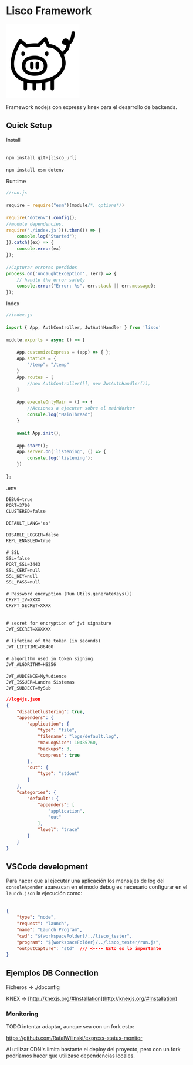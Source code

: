# Lisco Framework


![alt](./logo.png)

Framework nodejs con express y knex para el desarrollo de backends.


## Quick Setup

Install
``` javascript

npm install git+[lisco_url]

npm install esm dotenv

```

Runtime
``` javascript
//run.js

require = require("esm")(module/*, options*/)

require('dotenv').config();
//module dependencies.
require('./index.js')().then(() => {
    console.log("Started");
}).catch((ex) => {
    console.error(ex)
});

//Capturar errores perdidos
process.on('uncaughtException', (err) => {
    // handle the error safely
    console.error("Error: %s", err.stack || err.message);
});
```

Index
``` javascript
//index.js

import { App, AuthController, JwtAuthHandler } from 'lisco'

module.exports = async () => {

    App.customizeExpress = (app) => { };
    App.statics = {
        "/temp": "/temp"
    }
    App.routes = [
        //new AuthController([], new JwtAuthHandler()),
    ]

    App.executeOnlyMain = () => {
        //Acciones a ejecutar sobre el mainWorker
        console.log("MainThread")
    }

    await App.init();

    App.start();
    App.server.on('listening', () => {
        console.log('listening');
    })

};
```


.env
```
DEBUG=true
PORT=3700
CLUSTERED=false

DEFAULT_LANG='es'

DISABLE_LOGGER=false
REPL_ENABLED=true

# SSL
SSL=false
PORT_SSL=3443
SSL_CERT=null
SSL_KEY=null
SSL_PASS=null

# Password encryption (Run Utils.generateKeys())
CRYPT_IV=XXXX
CRYPT_SECRET=XXXX


# secret for encryption of jwt signature
JWT_SECRET=XXXXXX

# lifetime of the token (in seconds)
JWT_LIFETIME=86400

# algorithm used in token signing
JWT_ALGORITHM=HS256

JWT_AUDIENCE=MyAudience
JWT_ISSUER=Landra Sistemas
JWT_SUBJECT=MySub
```

``` json
//log4js.json
{
    "disableClustering": true,
    "appenders": {
        "application": {
            "type": "file",
            "filename": "logs/default.log",
            "maxLogSize": 10485760,
            "backups": 3,
            "compress": true
        },
        "out": {
            "type": "stdout"
        }
    },
    "categories": {
        "default": {
            "appenders": [
                "application",
                "out"
            ],
            "level": "trace"
        }
    }
}

```



## VSCode development

Para hacer que al ejecutar una aplicación los mensajes de log del `consoleApender` aparezcan en el modo debug es necesario configurar en el `launch.json` la ejecución como:

``` json

{
    "type": "node",
    "request": "launch",
    "name": "Launch Program",
    "cwd": "${workspaceFolder}/../lisco_tester",
    "program": "${workspaceFolder}/../lisco_tester/run.js",
    "outputCapture": "std"  /// <---- Esto es lo importante
}
```



## Ejemplos DB Connection

Ficheros -> ./dbconfig

KNEX -> [http://knexjs.org/#Installation](http://knexjs.org/#Installation)






### Monitoring

TODO intentar adaptar, aunque sea con un fork esto:

https://github.com/RafalWilinski/express-status-monitor

Al utilizar CDN's limita bastante el deploy del proyecto, pero con un fork podríamos hacer que utilizase dependencias locales.